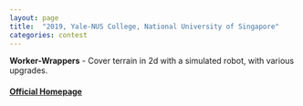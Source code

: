 ```yaml
---
layout: page
title:  "2019, Yale-NUS College, National University of Singapore"
categories: contest
---
```

**Worker-Wrappers** - Cover terrain in 2d with a simulated robot, with various upgrades.

#### [Official Homepage](https://icfpcontest2019.github.io/)
